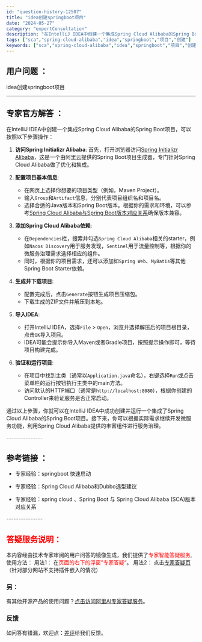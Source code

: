 ```yaml
---
id: "question-history-12507"
title: "idea创建springboot项目"
date: "2024-05-27"
category: "expertConsultation"
description: "在IntelliJ IDEA中创建一个集成Spring Cloud Alibaba的Spring Boot项目，可以按照以下步骤操作：1. **访问Spring Initializr Alibaba**: 首先，打开浏览器访问[Spring Initializr Alibaba](https://s"
tags: ["sca","spring-cloud-alibaba","idea","springboot","项目","创建"]
keywords: ["sca","spring-cloud-alibaba","idea","springboot","项目","创建"]
---
```


## 用户问题 ： 
 idea创建springboot项目  

---------------
## 专家官方解答 ：

在IntelliJ IDEA中创建一个集成Spring Cloud Alibaba的Spring Boot项目，可以按照以下步骤操作：

1. **访问Spring Initializr Alibaba**: 首先，打开浏览器访问[Spring Initializr Alibaba](https://start.aliyun.com)，这是一个由阿里云提供的Spring Boot项目生成器，专门针对Spring Cloud Alibaba做了优化和集成。

2. **配置项目基本信息**:
   - 在网页上选择你想要的项目类型（例如，Maven Project）。
   - 输入`Group`和`Artifact`信息，分别代表项目组织名和项目名。
   - 选择合适的Java版本和Spring Boot版本。根据你的需求和环境，可以参考[Spring Cloud Alibaba与Spring Boot版本对应关系](https://sca.aliyun.com/docs/2023/overview/version-explain/)确保版本兼容。

3. **添加Spring Cloud Alibaba依赖**:
   - 在`Dependencies`栏，搜索并勾选`Spring Cloud Alibaba`相关的starter，例如`Nacos Discovery`用于服务发现，`Sentinel`用于流量控制等，根据你的微服务治理需求选择相应的组件。
   - 同时，根据你的项目需求，还可以添加如`Spring Web`、`MyBatis`等其他Spring Boot Starter依赖。

4. **生成并下载项目**:
   - 配置完成后，点击`Generate`按钮生成项目压缩包。
   - 下载生成的ZIP文件并解压到本地。

5. **导入IDEA**:
   - 打开IntelliJ IDEA，选择`File` > `Open`，浏览并选择解压后的项目根目录，点击`OK`导入项目。
   - IDEA可能会提示你导入Maven或者Gradle项目，按照提示操作即可，等待项目构建完成。

6. **验证和运行项目**:
   - 在项目中找到主类（通常以`Application.java`命名），右键选择`Run`或点击菜单栏的运行按钮执行主类中的main方法。
   - 访问默认的HTTP端口（通常是`http://localhost:8080`），根据你创建的Controller来验证服务是否正常启动。

通过以上步骤，你就可以在IntelliJ IDEA中成功创建并运行一个集成了Spring Cloud Alibaba的Spring Boot项目。接下来，你可以根据实际需求继续开发微服务功能，利用Spring Cloud Alibaba提供的丰富组件进行服务治理。


<font color="#949494">---------------</font> 


## 参考链接 ：

* 专家经验：springboot 快速启动 
 
 * 专家经验：Spring Cloud Alibaba和Dubbo选型建议 
 
 * 专家经验：spring cloud 、Spring Boot 与 Spring Cloud Alibaba (SCA)版本对应关系 


 <font color="#949494">---------------</font> 
 


## <font color="#FF0000">答疑服务说明：</font> 

本内容经由技术专家审阅的用户问答的镜像生成，我们提供了<font color="#FF0000">专家智能答疑服务</font>,使用方法：
用法1： 在<font color="#FF0000">页面的右下的浮窗”专家答疑“</font>。
用法2： 点击[专家答疑页](https://answer.opensource.alibaba.com/docs/intro)（针对部分网站不支持插件嵌入的情况）
### 另：


有其他开源产品的使用问题？[点击访问阿里AI专家答疑服务](https://answer.opensource.alibaba.com/docs/intro)。
### 反馈
如问答有错漏，欢迎点：[差评](https://ai.nacos.io/user/feedbackByEnhancerGradePOJOID?enhancerGradePOJOId=14593)给我们反馈。
